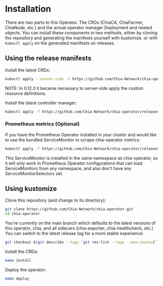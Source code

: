# Installation

There are two parts to this Operator. The CRDs (ChiaCA, ChiaFarmer, ChiaNode, etc.) and the actual operator manager Deployment and related objects. You can install these components in two methods, either by cloning the repository and generating the manifests yourself with kustomize, or with `kubectl apply` on the generated manifests on releases.

## Using the release manifests

Install the latest CRDs:

```bash
kubectl apply --server-side -f https://github.com/Chia-Network/chia-operator/releases/latest/download/crd.yaml
```

NOTE: In 0.12.0 it became necessary to server-side apply the custom resource definitions.

Install the latest controller manager:

```bash
kubectl apply -f https://github.com/Chia-Network/chia-operator/releases/latest/download/manager.yaml
```

### Prometheus metrics (Optional)

If you have the Prometheus Operator installed in your cluster and would like to use the bundled ServiceMonitor to scrape chia-operator metrics:

```bash
kubectl apply -f https://github.com/Chia-Network/chia-operator/releases/latest/download/monitor.yaml
```

This ServiceMonitor is installed in the same namespace as chia-operator, so it will only work in Prometheus Operator configurations that can load ServiceMonitors from any namespace, and also don't have any ServiceMonitorSelectors set.

## Using kustomize

Clone this repository (and change to its directory):

```bash
git clone https://github.com/Chia-Network/chia-operator.git
cd chia-operator
```

You're currently on the main branch which defaults to the latest versions of this operator, chia, and all sidecars (chia-exporter, chia-healthcheck, etc.) You can switch to the latest release tag for a more stable experience:

```bash
git checkout $(git describe --tags `git rev-list --tags --max-count=1`)
```

Install the CRDs:

```bash
make install
```

Deploy the operator:

```bash
make deploy
```
